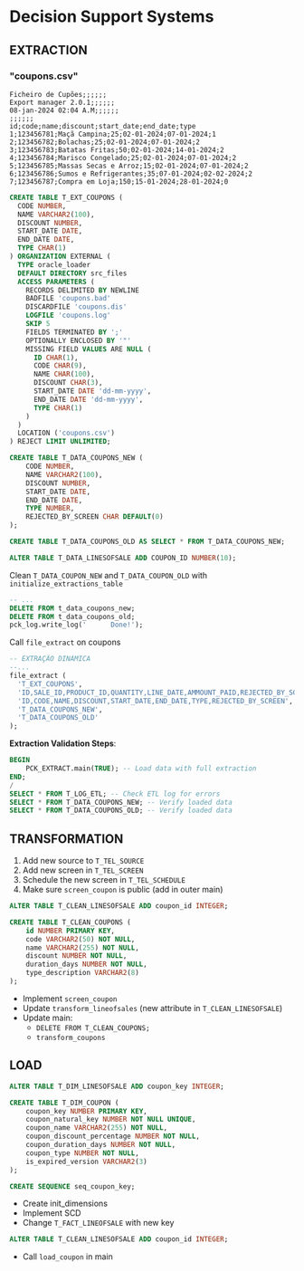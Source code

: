 # Decision Support Systems

## EXTRACTION

### "coupons.csv"

```csv
Ficheiro de Cupões;;;;;;
Export manager 2.0.1;;;;;;
08-jan-2024 02:04 A.M;;;;;;
;;;;;;
id;code;name;discount;start_date;end_date;type
1;123456781;Maçã Campina;25;02-01-2024;07-01-2024;1
2;123456782;Bolachas;25;02-01-2024;07-01-2024;2
3;123456783;Batatas Fritas;50;02-01-2024;14-01-2024;2
4;123456784;Marisco Congelado;25;02-01-2024;07-01-2024;2
5;123456785;Massas Secas e Arroz;15;02-01-2024;07-01-2024;2
6;123456786;Sumos e Refrigerantes;35;07-01-2024;02-02-2024;2
7;123456787;Compra em Loja;150;15-01-2024;28-01-2024;0
```

```sql
CREATE TABLE T_EXT_COUPONS (
  CODE NUMBER,
  NAME VARCHAR2(100),
  DISCOUNT NUMBER,
  START_DATE DATE,
  END_DATE DATE,
  TYPE CHAR(1)
) ORGANIZATION EXTERNAL (
  TYPE oracle_loader
  DEFAULT DIRECTORY src_files
  ACCESS PARAMETERS (
    RECORDS DELIMITED BY NEWLINE
    BADFILE 'coupons.bad'
    DISCARDFILE 'coupons.dis'
    LOGFILE 'coupons.log'
    SKIP 5
    FIELDS TERMINATED BY ';'
    OPTIONALLY ENCLOSED BY '"'
    MISSING FIELD VALUES ARE NULL (
      ID CHAR(1),
      CODE CHAR(9),
      NAME CHAR(100),
      DISCOUNT CHAR(3),
      START_DATE DATE 'dd-mm-yyyy',
      END_DATE DATE 'dd-mm-yyyy',
      TYPE CHAR(1)
    )
  )
  LOCATION ('coupons.csv')
) REJECT LIMIT UNLIMITED;
```

```sql
CREATE TABLE T_DATA_COUPONS_NEW (
    CODE NUMBER,
    NAME VARCHAR2(100),
    DISCOUNT NUMBER,
    START_DATE DATE,
    END_DATE DATE,
    TYPE NUMBER,
    REJECTED_BY_SCREEN CHAR DEFAULT(0)
);
```

```sql
CREATE TABLE T_DATA_COUPONS_OLD AS SELECT * FROM T_DATA_COUPONS_NEW;
```

```sql
ALTER TABLE T_DATA_LINESOFSALE ADD COUPON_ID NUMBER(10);
```

Clean `T_DATA_COUPON_NEW` and `T_DATA_COUPON_OLD` with `initialize_extractions_table`

```sql
-- ...
DELETE FROM t_data_coupons_new;
DELETE FROM t_data_coupons_old;
pck_log.write_log('      Done!');
```

Call `file_extract` on coupons

```sql
-- EXTRAÇÃO DINÁMICA
--...
file_extract (
  'T_EXT_COUPONS',
  'ID,SALE_ID,PRODUCT_ID,QUANTITY,LINE_DATE,AMMOUNT_PAID,REJECTED_BY_SCREEN,COUPON_ID',
  'ID,CODE,NAME,DISCOUNT,START_DATE,END_DATE,TYPE,REJECTED_BY_SCREEN',
  'T_DATA_COUPONS_NEW',
  'T_DATA_COUPONS_OLD'
);
```

**Extraction Validation Steps**:

```sql
BEGIN
    PCK_EXTRACT.main(TRUE); -- Load data with full extraction
END;
/
SELECT * FROM T_LOG_ETL; -- Check ETL log for errors
SELECT * FROM T_DATA_COUPONS_NEW; -- Verify loaded data
SELECT * FROM T_DATA_COUPONS_OLD; -- Verify loaded data
```

## TRANSFORMATION

1. Add new source to `T_TEL_SOURCE`
2. Add new screen in `T_TEL_SCREEN`
3. Schedule the new screen in `T_TEL_SCHEDULE`
4. Make sure `screen_coupon` is public (add in outer main)

```sql
ALTER TABLE T_CLEAN_LINESOFSALE ADD coupon_id INTEGER;
```

```sql
CREATE TABLE T_CLEAN_COUPONS (
    id NUMBER PRIMARY KEY,
    code VARCHAR2(50) NOT NULL,
    name VARCHAR2(255) NOT NULL,
    discount NUMBER NOT NULL,
    duration_days NUMBER NOT NULL,
    type_description VARCHAR2(8)
);

```

- Implement `screen_coupon`
- Update `transform_lineofsales` (new attribute in `T_CLEAN_LINESOFSALE`)
- Update main:
  - `DELETE FROM T_CLEAN_COUPONS;`
  - `transform_coupons`

## LOAD

```sql
ALTER TABLE T_DIM_LINESOFSALE ADD coupon_key INTEGER;
```

```sql
CREATE TABLE T_DIM_COUPON (
    coupon_key NUMBER PRIMARY KEY,
    coupon_natural_key NUMBER NOT NULL UNIQUE,
    coupon_name VARCHAR2(255) NOT NULL,
    coupon_discount_percentage NUMBER NOT NULL,
    coupon_duration_days NUMBER NOT NULL,
    coupon_type NUMBER NOT NULL,
    is_expired_version VARCHAR2(3)
);
```

```sql
CREATE SEQUENCE seq_coupon_key;
```

- Create init_dimensions
- Implement SCD
- Change `T_FACT_LINEOFSALE` with new key

```sql
ALTER TABLE T_CLEAN_LINESOFSALE ADD coupon_id INTEGER;
```

- Call `load_coupon` in main
